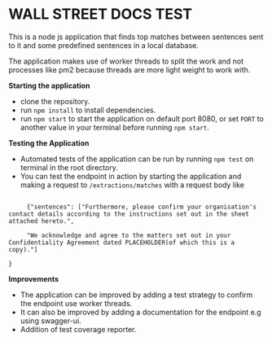 # **WALL STREET DOCS TEST**

This is a node js application that finds top matches between 
sentences sent to it and some predefined sentences in a local database.

The application makes use of worker threads to split the work
and not processes like pm2 because threads are more light weight
to work with.

 **Starting the application**
 - clone the repository.
 - run `npm install` to install dependencies.
 - run `npm start` to start the application on default port 8080,
  or set `PORT` to another value in your 
  terminal before running `npm start`.

**Testing the Application**

- Automated tests of the application can be run by running `npm test` on terminal in the root directory.
- You can test the endpoint in action by starting the application and 
making a request to `/extractions/matches` with a request body like
```{
     
     {"sentences": ["Furthermore, please confirm your organisation's contact details according to the instructions set out in the sheet attached hereto.", 
     
     "We acknowledge and agree to the matters set out in your Confidentiality Agreement dated PLACEHOLDER(of which this is a copy)."]

} 
 ```
 


**Improvements** 
- The application can be improved by adding a test 
strategy to confirm the endpoint use worker threads.
- It can also be improved by adding a documentation 
for the endpoint e.g using swagger-ui.
- Addition of test coverage reporter.


  
 